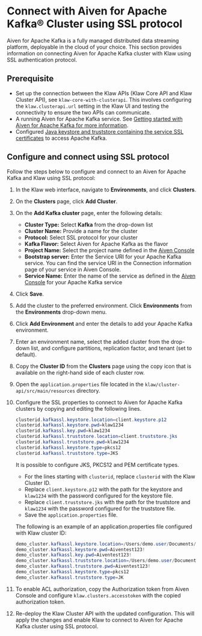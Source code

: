 # Connect with Aiven for Apache Kafka® Cluster using SSL protocol

Aiven for Apache Kafka is a fully managed distributed data streaming
platform, deployable in the cloud of your choice. This section provides information on connecting Aiven for Apache Kafka
cluster with Klaw using SSL authentication protocol.

## Prerequisite

- Set up the connection between the Klaw APIs (Klaw Core API and Klaw Cluster
  API), see `klaw-core-with-clusterapi`.
  This involves configuring the `klaw.clusterapi.url` setting in the
  Klaw UI and testing the connectivity to ensure the two APIs can
  communicate.
- A running Aiven for Apache Kafka service. See [Getting started with
  Aiven for Apache Kafka for more
  information](https://aiven.io/docs/products/kafka#get-started-with-aiven-for-apache-kafka).
- Configured [Java keystore and truststore containing the service SSL
  certificates](https://docs.aiven.io/docs/products/kafka/howto/keystore-truststore.html)
  to access Apache Kafka.

## Configure and connect using SSL protocol

Follow the steps below to configure and connect to an Aiven for Apache
Kafka and Klaw using SSL protocol:

1. In the Klaw web interface, navigate to **Environments**, and click
   **Clusters**.
2. On the **Clusters** page, click **Add Cluster**.
3. On the **Add Kafka cluster** page, enter the following details:
   - **Cluster Type:** Select **Kafka** from the drop-down list
   - **Cluster Name:** Provide a name for the cluster
   - **Protocol:** Select SSL protocol for your cluster
   - **Kafka Flavor:** Select Aiven for Apache Kafka as the flavor
   - **Project Name:** Select the project name defined in the [Aiven
     Console](https://console.aiven.io/)
   - **Bootstrap server:** Enter the Service URI for your Apache Kafka
     service. You can find the service URI in the Connection information
     page of your service in Aiven Console.
   - **Service Name:** Enter the name of the service as defined in the
     [Aiven Console](https://console.aiven.io/) for your Apache Kafka
     service
4. Click **Save**.
5. Add the cluster to the preferred environment. Click **Environments**
   from the **Environments** drop-down menu.
6. Click **Add Environment** and enter the details to add your Apache Kafka
   environment.
7. Enter an environment name, select the added cluster from the drop-down list, and configure partitions, replication
   factor, and tenant (set to default).
8. Copy the **Cluster ID** from the **Clusters** page using the copy
   icon that is available on the right-hand side of each cluster
   row.
9. Open the `application.properties` file located in the
   `klaw/cluster-api/src/main/resources` directory.
10. Configure the SSL properties to connect to Aiven for Apache Kafka
    clusters by copying and editing the following lines.

    ```java
    clusterid.kafkassl.keystore.location=client.keystore.p12
    clusterid.kafkassl.keystore.pwd=klaw1234
    clusterid.kafkassl.key.pwd=klaw1234
    clusterid.kafkassl.truststore.location=client.truststore.jks
    clusterid.kafkassl.truststore.pwd=klaw1234
    clusterid.kafkassl.keystore.type=pkcs12
    clusterid.kafkassl.truststore.type=JKS
    ```

    It is possible to configure JKS, PKCS12 and PEM certificate types.

    - For the lines starting with `clusterid`, replace `clusterid` with the Klaw Cluster ID.
    - Replace `client.keystore.p12` with the path for the keystore and `klaw1234` with the password configured for the
      keystore file.
    - Replace `client.truststore.jks` with the path for the truststore and `klaw1234` with the password configured for
      the truststore file.
    - Save the `application.properties` file.

    The following is an example of an application.properties file configured with Klaw cluster ID:

    ```java
    demo_cluster.kafkassl.keystore.location=/Users/demo.user/Documents/Klaw/demo-certs/client.keystore.p12
    demo_cluster.kafkassl.keystore.pwd=Aiventest123!
    demo_cluster.kafkassl.key.pwd=Aiventest123!
    demo_cluster.kafkassl.truststore.location=/Users/demo.user/Documents/Klaw/demo-certs/client.truststore.jks
    demo_cluster.kafkassl.truststore.pwd=Aiventest123!
    demo_cluster.kafkassl.keystore.type=pkcs12
    demo_cluster.kafkassl.truststore.type=JK
    ```

11. To enable ACL authorization, copy the Authorization token from
    Aiven Console and configure `klaw.clusters.accesstoken` with the
    copied authorization token.
12. Re-deploy the Klaw Cluster API with the updated configuration. This will
    apply the changes and enable Klaw to connect to Aiven for Apache
    Kafka cluster using SSL protocol.
